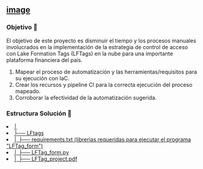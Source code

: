 ## [image](https://user-images.githubusercontent.com/94500658/236706001-26cb0b4d-2bfa-431c-a237-a139628c649e.png)

### Objetivo 🎯
El objetivo de este proyecto es disminuir el tiempo y los procesos manuales involucrados en la implementación de la estrategia de control de acceso con Lake Formation Tags (LFTags) en la nube para una importante plataforma financiera del país.  

<ol>
  <li>Mapear el proceso de automatización y las herramientas/requisitos para su ejecución con IaC.</li>
  <li>Crear los recursos y pipeline CI para la correcta ejecución del proceso mapeado.</li>
  <li>Corroborar la efectividad de la automatización sugerida.</li>
</ol>

### Estructura Solución 📂 
<u>
 <li>│ </li>
 <li>├── LFtags</li>
 <li>│   ├── requirements.txt (librerias requeridas para ejecutar el programa "LFTag_form")</li>
 <li>│   ├── LFTag_form.py</li>
 <li>│   ├── LFTag_project.pdf</li>
</u>
